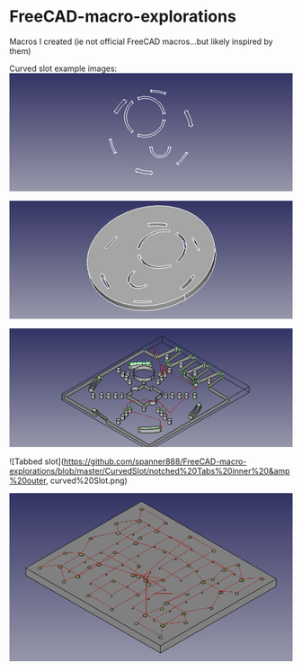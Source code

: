 # FreeCAD-macro-explorations
Macros I created (ie not official FreeCAD macros...but likely inspired by them)

Curved slot example images:
![Sketch example](https://github.com/spanner888/FreeCAD-macro-explorations/blob/master/CurvedSlot/curvedSlot1.png)

![Sketch example 3D](https://github.com/spanner888/FreeCAD-macro-explorations/blob/master/CurvedSlot/curvedSlotPaddedSlots1.png)

![Sketch example](https://github.com/spanner888/FreeCAD-macro-explorations/blob/master/CurvedSlot/ExistingShapePlusSlots.png)

![Tabbed slot](https://github.com/spanner888/FreeCAD-macro-explorations/blob/master/CurvedSlot/notched%20Tabs%20inner%20&amp%20outer, curved%20Slot.png)

![CNC Bed, with paths](https://github.com/spanner888/FreeCAD-macro-explorations/blob/master/CNC_BED_upperY_16mm_longBearings_SKETCH_v1.png)
